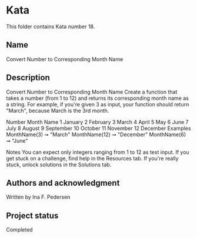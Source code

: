 # Kata 
This folder contains Kata number 18.
## Name
Convert Number to Corresponding Month Name

## Description
Convert Number to Corresponding Month Name
Create a function that takes a number (from 1 to 12) and returns its corresponding month name as a string. For example, if you're given 3 as input, your function should return "March", because March is the 3rd month.

Number	Month Name
1	    January
2	    February
3	    March
4	    April
5	    May
6	    June
7	    July
8	    August
9	    September
10	    October
11	    November
12	    December
Examples
MonthName(3) ➞ "March"
MonthName(12) ➞ "December"
MonthName(6) ➞ "June"

Notes
You can expect only integers ranging from 1 to 12 as test input.
If you get stuck on a challenge, find help in the Resources tab.
If you're really stuck, unlock solutions in the Solutions tab.


## Authors and acknowledgment
Written by Ina F. Pedersen

## Project status
Completed